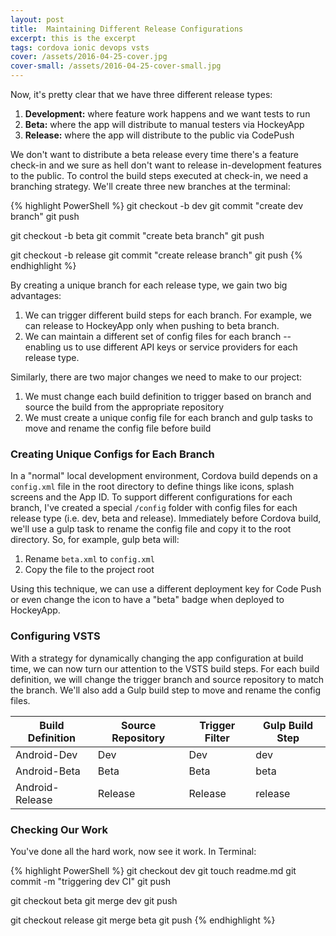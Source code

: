 ```yaml
---
layout: post
title:  Maintaining Different Release Configurations
excerpt: this is the excerpt
tags: cordova ionic devops vsts
cover: /assets/2016-04-25-cover.jpg
cover-small: /assets/2016-04-25-cover-small.jpg
---
```


Now, it's pretty clear that we have three different release types:

1. **Development:** where feature work happens and we want  tests to run
2. **Beta:** where the app will distribute to manual testers via HockeyApp
3. **Release:** where the app will distribute to the public via CodePush

We don't want to distribute a beta release every time there's a feature check-in and we sure as hell don't want to release in-development features to the public. To control the build steps executed at check-in, we need a branching strategy. We'll create three new branches at the terminal:

{% highlight PowerShell %}
git checkout -b dev
git commit "create dev branch"
git push

git checkout -b beta
git commit "create beta branch"
git push

git checkout -b release
git commit "create release branch"
git push
{% endhighlight %}

By creating a unique branch for each release type, we gain two big advantages:

1. We can trigger different build steps for each branch. For example, we can release to HockeyApp only when pushing to beta branch.  
2. We can maintain a different set of config files for each branch -- enabling us to use different API keys or service providers for each release type.

Similarly, there are two major changes we need to make to our project:

1. We must change each build definition to trigger based on branch and source the build from the appropriate repository
2. We must create a unique config file for each branch and gulp tasks to move and rename the config file before build

### Creating Unique Configs for Each Branch
In a "normal" local development environment, Cordova build depends on a `config.xml` file in the root directory to define things like icons, splash screens and the App ID. To support different configurations for each branch, I've created a special `/config` folder with config files for each release type (i.e. dev, beta and release). Immediately before Cordova build, we'll use a gulp task to rename the config file and copy it to the root directory. So, for example, gulp beta will:

1. Rename `beta.xml` to `config.xml`
2. Copy the file to the project root

Using this technique, we can use a different deployment key for Code Push or even change the icon to have a "beta" badge when deployed to HockeyApp.

### Configuring VSTS
With a strategy for dynamically changing the app configuration at build time, we can now turn our attention to the VSTS build steps. For each build definition, we will change the trigger branch and source repository to match the branch. We'll also add a Gulp build step to move and rename the config files.

|Build Definition|Source Repository|Trigger Filter|Gulp Build Step|
| --- | --- | --- | --- |
|Android-Dev|Dev|Dev|dev|
|Android-Beta|Beta|Beta|beta|
|Android-Release|Release|Release|release|

### Checking Our Work
You've done all the hard work, now see it work. In Terminal:

{% highlight PowerShell %}
git checkout dev
git touch readme.md
git commit -m "triggering dev CI"
git push

git checkout beta
git merge dev
git push

git checkout release
git merge beta
git push
{% endhighlight %}
